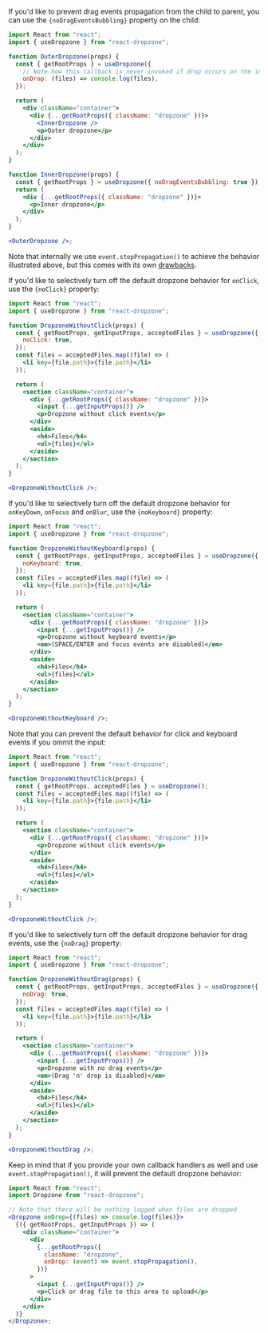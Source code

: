 If you'd like to prevent drag events propagation from the child to parent, you can use the `{noDragEventsBubbling}` property on the child:

```jsx harmony
import React from "react";
import { useDropzone } from "react-dropzone";

function OuterDropzone(props) {
  const { getRootProps } = useDropzone({
    // Note how this callback is never invoked if drop occurs on the inner dropzone
    onDrop: (files) => console.log(files),
  });

  return (
    <div className="container">
      <div {...getRootProps({ className: "dropzone" })}>
        <InnerDropzone />
        <p>Outer dropzone</p>
      </div>
    </div>
  );
}

function InnerDropzone(props) {
  const { getRootProps } = useDropzone({ noDragEventsBubbling: true });
  return (
    <div {...getRootProps({ className: "dropzone" })}>
      <p>Inner dropzone</p>
    </div>
  );
}

<OuterDropzone />;
```

Note that internally we use `event.stopPropagation()` to achieve the behavior illustrated above, but this comes with its own [drawbacks](https://javascript.info/bubbling-and-capturing#stopping-bubbling).

If you'd like to selectively turn off the default dropzone behavior for `onClick`, use the `{noClick}` property:

```jsx harmony
import React from "react";
import { useDropzone } from "react-dropzone";

function DropzoneWithoutClick(props) {
  const { getRootProps, getInputProps, acceptedFiles } = useDropzone({
    noClick: true,
  });
  const files = acceptedFiles.map((file) => (
    <li key={file.path}>{file.path}</li>
  ));

  return (
    <section className="container">
      <div {...getRootProps({ className: "dropzone" })}>
        <input {...getInputProps()} />
        <p>Dropzone without click events</p>
      </div>
      <aside>
        <h4>Files</h4>
        <ul>{files}</ul>
      </aside>
    </section>
  );
}

<DropzoneWithoutClick />;
```

If you'd like to selectively turn off the default dropzone behavior for `onKeyDown`, `onFocus` and `onBlur`, use the `{noKeyboard}` property:

```jsx harmony
import React from "react";
import { useDropzone } from "react-dropzone";

function DropzoneWithoutKeyboard(props) {
  const { getRootProps, getInputProps, acceptedFiles } = useDropzone({
    noKeyboard: true,
  });
  const files = acceptedFiles.map((file) => (
    <li key={file.path}>{file.path}</li>
  ));

  return (
    <section className="container">
      <div {...getRootProps({ className: "dropzone" })}>
        <input {...getInputProps()} />
        <p>Dropzone without keyboard events</p>
        <em>(SPACE/ENTER and focus events are disabled)</em>
      </div>
      <aside>
        <h4>Files</h4>
        <ul>{files}</ul>
      </aside>
    </section>
  );
}

<DropzoneWithoutKeyboard />;
```

Note that you can prevent the default behavior for click and keyboard events if you ommit the input:

```jsx harmony
import React from "react";
import { useDropzone } from "react-dropzone";

function DropzoneWithoutClick(props) {
  const { getRootProps, acceptedFiles } = useDropzone();
  const files = acceptedFiles.map((file) => (
    <li key={file.path}>{file.path}</li>
  ));

  return (
    <section className="container">
      <div {...getRootProps({ className: "dropzone" })}>
        <p>Dropzone without click events</p>
      </div>
      <aside>
        <h4>Files</h4>
        <ul>{files}</ul>
      </aside>
    </section>
  );
}

<DropzoneWithoutClick />;
```

If you'd like to selectively turn off the default dropzone behavior for drag events, use the `{noDrag}` property:

```jsx harmony
import React from "react";
import { useDropzone } from "react-dropzone";

function DropzoneWithoutDrag(props) {
  const { getRootProps, getInputProps, acceptedFiles } = useDropzone({
    noDrag: true,
  });
  const files = acceptedFiles.map((file) => (
    <li key={file.path}>{file.path}</li>
  ));

  return (
    <section className="container">
      <div {...getRootProps({ className: "dropzone" })}>
        <input {...getInputProps()} />
        <p>Dropzone with no drag events</p>
        <em>(Drag 'n' drop is disabled)</em>
      </div>
      <aside>
        <h4>Files</h4>
        <ul>{files}</ul>
      </aside>
    </section>
  );
}

<DropzoneWithoutDrag />;
```

Keep in mind that if you provide your own callback handlers as well and use `event.stopPropagation()`, it will prevent the default dropzone behavior:

```jsx harmony
import React from "react";
import Dropzone from "react-dropzone";

// Note that there will be nothing logged when files are dropped
<Dropzone onDrop={(files) => console.log(files)}>
  {({ getRootProps, getInputProps }) => (
    <div className="container">
      <div
        {...getRootProps({
          className: "dropzone",
          onDrop: (event) => event.stopPropagation(),
        })}
      >
        <input {...getInputProps()} />
        <p>Click or drag file to this area to upload</p>
      </div>
    </div>
  )}
</Dropzone>;
```

